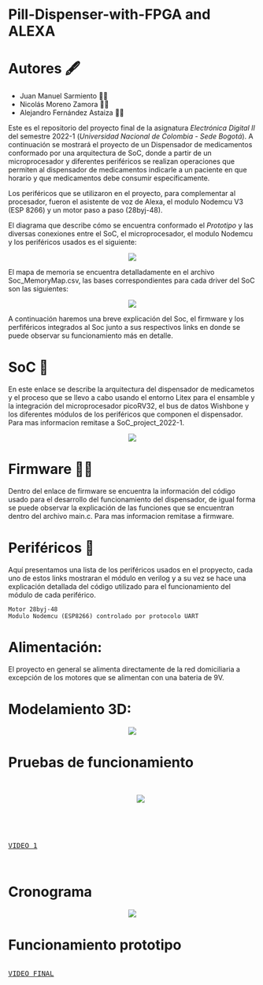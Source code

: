 # Pill-Dispenser-with-FPGA and ALEXA

# Autores 🖋️

* Juan Manuel Sarmiento 🧑‍🔧
* Nicolás Moreno Zamora 🧑‍💻
* Alejandro Fernández Astaiza 🧑‍💼

Este es el repositorio del proyecto final de la asignatura *Electrónica Digital II* del semestre 2022-1 (*Universidad Nacional de Colombia - Sede Bogotá*). A continuación se mostrará el proyecto de un Dispensador de medicamentos conformado por una arquitectura de SoC, donde a partir de un microprocesador y diferentes periféricos se realizan operaciones que permiten al dispensador de medicamentos indicarle a un paciente en que horario y que medicamentos debe consumir específicamente.


Los periféricos que se utilizaron en el proyecto, para complementar al procesador, fueron el asistente de voz de Alexa, el modulo Nodemcu V3 (ESP 8266) y un motor paso a paso (28byj-48).

El diagrama que describe cómo se encuentra conformado el *Prototipo* y las diversas conexiones entre el SoC, el microprocesador, el modulo Nodemcu y los periféricos usados es el siguiente:


<p align="center">
    <img src="https://user-images.githubusercontent.com/108309588/176552823-2e0e0865-bdf3-46ad-9c46-53004a50af78.png" />
</p>



El mapa de memoria se encuentra detalladamente en el archivo Soc_MemoryMap.csv, las bases correspondientes para cada driver del SoC son las siguientes:


<p align="center">
    <img src="https://user-images.githubusercontent.com/108309588/176672848-5782f690-c615-4ed1-8e38-c178c0d2058f.png" />
</p>




A continuación haremos una breve explicación del Soc, el firmware y los perfiféricos integrados al Soc junto a sus respectivos links en donde se puede observar su funcionamiento más en detalle.

# SoC 🤖


En este enlace se describe la arquitectura del dispensador de medicametos y el proceso que se llevo a cabo usando el entorno Litex para el ensamble y la integración del microprocesador picoRV32, el bus de datos Wishbone y los diferentes módulos de los periféricos que componen el dispensador. Para mas informacion remitase a SoC_project_2022-1.

<p align="center">
    <img src="https://user-images.githubusercontent.com/108309588/176720051-8c4cc959-87d8-4153-b1f5-c67f5d8a8947.png" />
</p>


# Firmware 👨‍💻

Dentro del enlace de firmware se encuentra la información del código usado para el desarrollo del funcionamiento del dispensador, de igual forma se puede observar la explicación de las funciones que se encuentran dentro del archivo main.c. Para mas informacion remitase a firmware.
# Periféricos 🔌

Aquí presentamos una lista de los periféricos usados en el propyecto, cada uno de estos links mostraran el módulo en verilog y a su vez se hace una explicación detallada del código utilizado para el funcionamiento del módulo de cada periférico.

    Motor 28byj-48
    Modulo Nodemcu (ESP8266) controlado por protocolo UART
    
    
# Alimentación:

El proyecto en general se alimenta directamente de la red domiciliaria a excepción de los motores que se alimentan con una bateria de 9V.

# Modelamiento 3D:

<p align="center">
    <img src="https://user-images.githubusercontent.com/108309588/176677816-12358b6a-883e-4665-a33b-a59210c5ce6c.png" />
</p>

# Pruebas de funcionamiento



<pre>
<p align="center">
    <img src="https://user-images.githubusercontent.com/108309588/176788925-0ae2453f-a8ef-4368-8228-df15cb694597.png" />
</p>


<p><a href="https://drive.google.com/file/d/1nwMfwgOULaR2qXANErRBE1Wj-4saF7MU/view?usp=sharing">VIDEO 1</a> </p>
</pre>


# Cronograma
<p align="center">
    <img src="https://user-images.githubusercontent.com/108309588/176677528-ccdd8b87-98d2-42a3-8ed3-be1d7e44a676.png" />
</p>

# Funcionamiento prototipo



<pre>
<p><a href="https://drive.google.com/file/d/1PCiIACdgnU7rAMChjhjHfwjbTZjoxdYl/view?usp=sharing">VIDEO FINAL</a> </p>
</pre>
